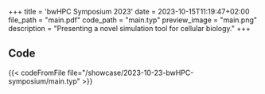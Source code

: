 +++
title = 'bwHPC Symposium 2023'
date = 2023-10-15T11:19:47+02:00
file_path = "main.pdf"
code_path = "main.typ"
preview_image = "main.png"
description = "Presenting a novel simulation tool for cellular biology."
+++

## Code

{{< codeFromFile file="/showcase/2023-10-23-bwHPC-symposium/main.typ" >}}
